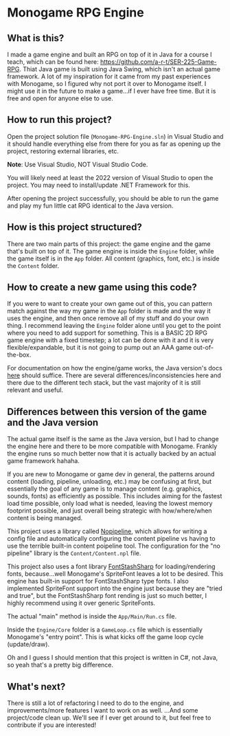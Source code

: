 # Monogame RPG Engine

## What is this?

I made a game engine and built an RPG on top of it in Java for a course I teach, which can be found here: https://github.com/a-r-t/SER-225-Game-RPG.
Thiat Java game is built using Java Swing, which isn't an actual game framework.
A lot of my inspiration for it came from my past experiences with Monogame, so I figured why not port it over to Monogame itself.
I might use it in the future to make a game...if I ever have free time.
But it is free and open for anyone else to use.

## How to run this project?

Open the project solution file (`Monogame-RPG-Engine.sln`) in Visual Studio and it should handle everything else from there for you as far as opening up the project, restoring external libraries, etc.

**Note**: Use Visual Studio, NOT Visual Studio Code.

You will likely need at least the 2022 version of Visual Studio to open the project.
You may need to install/update .NET Framework for this.

After opening the project successfully, you should be able to run the game and play my fun little cat RPG identical to the Java version.

## How is this project structured?

There are two main parts of this project: the game engine and the game that's built on top of it.
The game engine is inside the `Engine` folder, while the game itself is in the `App` folder.
All content (graphics, font, etc.) is inside the `Content` folder.

## How to create a new game using this code?

If you were to want to create your own game out of this, you can pattern match against the way my game in the `App` folder is made and the way it uses the engine,
and then once remove all of my stuff and do your own thing.
I recommend leaving the `Engine` folder alone until you get to the point where you need to add support for something.
This is a BASIC 2D RPG game engine with a fixed timestep; a lot can be done with it and it is very flexible/expandable, but it is not going to pump out an AAA game out-of-the-box.

For documentation on how the engine/game works, the Java version's docs [here](https://a-r-t.github.io/SER-225-Game-RPG/) should suffice.
There are several differences/inconsistencies here and there due to the different tech stack, but the vast majority of it is still relevant and useful.

## Differences between this version of the game and the Java version

The actual game itself is the same as the Java version, but I had to change the engine here and there to be more compatible with Monogame.
Frankly the engine runs so much better now that it is actually backed by an actual game framework hahaha.

If you are new to Monogame or game dev in general, the patterns around content (loading, pipeline, unloading, etc.) may be confusing at first, but essentially the goal of any game is to manage content (e.g. graphics, sounds, fonts) as efficiently as possible.
This includes aiming for the fastest load time possible, only load what is needed, leaving the lowest memory footprint possible, and just overall being strategic with how/where/when content is being managed.

This project uses a library called [Nopipeline](https://github.com/Martenfur/Nopipeline), which allows for writing a config file and automatically configuring the content pipeline vs having to use the terrible built-in content poipeline tool.
The configuration for the "no pipeline" library is the `Content/Content.npl` file.

This project also uses a font library [FontStashSharp](https://github.com/FontStashSharp/FontStashSharp) for loading/rendering fonts, because...well Monogame's SpriteFont leaves a lot to be desired.
This engine has built-in support for FontStashSharp type fonts.
I also implemented SpriteFont support into the engine just because they are "tried and true", but the FontStashSharp font rending is just so much better, I highly recommend using it over generic SpriteFonts.

The actual "main" method is inside the `App/Main/Run.cs` file.

Inside the `Engine/Core` folder is a `GameLoop.cs` file which is essentially Monogame's "entry point".
This is what kicks off the game loop cycle (update/draw).

Oh and I guess I should mention that this project is written in C#, not Java, so yeah that's a pretty big difference.

## What's next?

There is still a lot of refactoring I need to do to the engine, and improvements/more features I want to work on as well.
...And some project/code clean up.
We'll see if I ever get around to it, but feel free to contribute if you are interested!